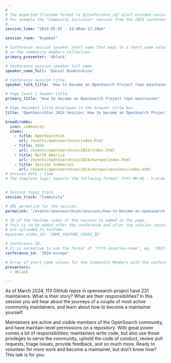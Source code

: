 ```yaml
---
#
# The expected filename format is ${conference_id}-${url-encoded-session-title}.md
# For example the "Community Inclusion" session from the 2023 conference in North America the title is "2023-north-america-community-inclusion.html"
#
session_time: "2024-05-07 - 11:40am-12:20pm"

session_room: "Asgabat"

# Conference session speaker short name that maps to a short_name value
# in the community members collection.
primary_presenter: 'dblock'

# Conference session speaker full name.
speaker_name_full: 'Daniel Doubrovkine'

# Conference session title.
speaker_talk_title: 'How to become an OpenSearch Project repo maintainer'

# Page level 1 header title.
primary_title: 'How to become an OpenSearch Project repo maintainer'

# Page document title displayed in the browser title bar.
title: 'OpenSearchCon 2024 Session: How to become an OpenSearch Project repo maintainer'

breadcrumbs:
  icon: community
  items:
    - title: OpenSearchCon
      url: /events/opensearchcon/index.html
    - title: 2024
      url: /events/opensearchcon/2024/index.html
    - title: North America
      url: /events/opensearchcon/2024/europe/index.html
    - title: Session Summaries
      url: /events/opensearchcon/2024/europe/sessions/index.html
# Session date / time
# The template logic expects the following format: YYYY-MM-DD - h:m(am|pm)-(h:m(am|pm))


# Session topic track.
session_track: "Community"

# URL permalink for the session.
permalink: '/events/opensearchcon/sessions/how-to-become-an-opensearch-project-repo-maintainer.html'

# ID of the YouTube video of the session to embed in the page.
# This is to be added after the conference and after the session recordings
# are uploaded to YouTube.
#youtube_video_id: 'SOME_YOUTUBE_VIDEO_ID'

# Conference ID.
# It is normative to use the format of 'YYYY-location-name', eg. '2023-north-america'.
conference_id: '2024-europe'

# Array of short_name values for the Community Members with the conference_speaker persona whom are presenting the session. This includes the primary_speaker indicated above and any other presenters (if any).
presenters:
  - dblock

---
```

As of March 2024, 113 GitHub repos in opensearch-project have 231 maintainers. What is their story? What are their responsibilities? In this session you will hear about the journeys of a couple of most active community maintainers, and learn about how to become a maintainer yourself.

Maintainers are active and visible members of the OpenSearch community, and have maintain-level permissions on a repository. With great power comes a lot of responsibilities: maintainers write code, but also use those privileges to serve the community, uphold the code of conduct, review pull requests, triage issues, provide feedback, and so much more. Ready to volunteer for more work and become a maintainer, but don't know how? This talk is for you.